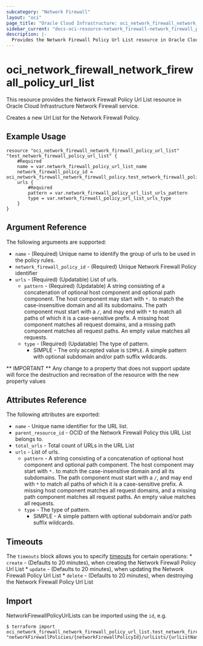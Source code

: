 ```yaml
---
subcategory: "Network Firewall"
layout: "oci"
page_title: "Oracle Cloud Infrastructure: oci_network_firewall_network_firewall_policy_url_list"
sidebar_current: "docs-oci-resource-network_firewall-network_firewall_policy_url_list"
description: |-
  Provides the Network Firewall Policy Url List resource in Oracle Cloud Infrastructure Network Firewall service
---
```


# oci_network_firewall_network_firewall_policy_url_list
This resource provides the Network Firewall Policy Url List resource in Oracle Cloud Infrastructure Network Firewall service.

Creates a new Url List for the Network Firewall Policy.


## Example Usage

```hcl
resource "oci_network_firewall_network_firewall_policy_url_list" "test_network_firewall_policy_url_list" {
	#Required
	name = var.network_firewall_policy_url_list_name
	network_firewall_policy_id = oci_network_firewall_network_firewall_policy.test_network_firewall_policy.id
	urls {
		#Required
		pattern = var.network_firewall_policy_url_list_urls_pattern
		type = var.network_firewall_policy_url_list_urls_type
	}
}
```

## Argument Reference

The following arguments are supported:

* `name` - (Required) Unique name to identify the group of urls to be used in the policy rules.
* `network_firewall_policy_id` - (Required) Unique Network Firewall Policy identifier
* `urls` - (Required) (Updatable) List of urls.
	* `pattern` - (Required) (Updatable) A string consisting of a concatenation of optional host component and optional path component. The host component may start with `*.` to match the case-insensitive domain and all its subdomains. The path component must start with a `/`, and may end with `*` to match all paths of which it is a case-sensitive prefix. A missing host component matches all request domains, and a missing path component matches all request paths. An empty value matches all requests. 
	* `type` - (Required) (Updatable) The type of pattern.
		* SIMPLE - The only accepted value is `SIMPLE`. A simple pattern with optional subdomain and/or path suffix wildcards. 


** IMPORTANT **
Any change to a property that does not support update will force the destruction and recreation of the resource with the new property values

## Attributes Reference

The following attributes are exported:

* `name` - Unique name identifier for the URL list.
* `parent_resource_id` - OCID of the Network Firewall Policy this URL List belongs to.
* `total_urls` - Total count of URLs in the URL List
* `urls` - List of urls.
	* `pattern` - A string consisting of a concatenation of optional host component and optional path component. The host component may start with `*.` to match the case-insensitive domain and all its subdomains. The path component must start with a `/`, and may end with `*` to match all paths of which it is a case-sensitive prefix. A missing host component matches all request domains, and a missing path component matches all request paths. An empty value matches all requests. 
	* `type` - The type of pattern.
		* SIMPLE - A simple pattern with optional subdomain and/or path suffix wildcards. 

## Timeouts

The `timeouts` block allows you to specify [timeouts](https://registry.terraform.io/providers/oracle/oci/latest/docs/guides/changing_timeouts) for certain operations:
	* `create` - (Defaults to 20 minutes), when creating the Network Firewall Policy Url List
	* `update` - (Defaults to 20 minutes), when updating the Network Firewall Policy Url List
	* `delete` - (Defaults to 20 minutes), when destroying the Network Firewall Policy Url List


## Import

NetworkFirewallPolicyUrlLists can be imported using the `id`, e.g.

```
$ terraform import oci_network_firewall_network_firewall_policy_url_list.test_network_firewall_policy_url_list "networkFirewallPolicies/{networkFirewallPolicyId}/urlLists/{urlListName}" 
```

